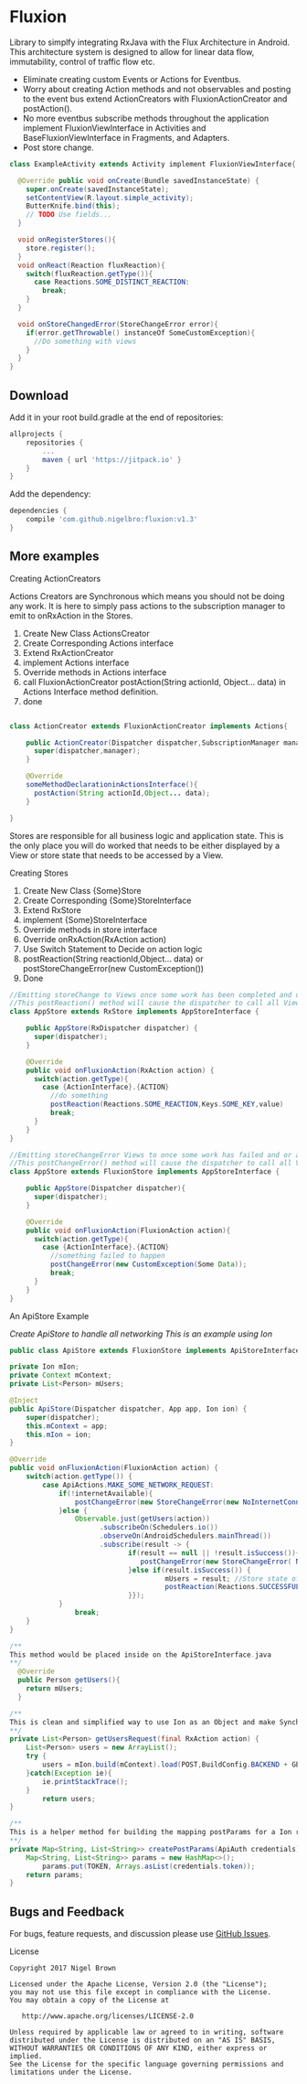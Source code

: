 Fluxion
============


Library to simplfy integrating RxJava with the Flux Architecture in Android.
This architecture system is designed to allow for linear data flow, immutability, control of traffic flow etc.

 * Eliminate creating custom Events or Actions for Eventbus.
 * Worry about creating Action methods and not observables and posting to the event bus extend ActionCreators with FluxionActionCreator and postAction().
 * No more eventbus subscribe methods throughout the application implement FluxionViewInterface in Activities and BaseFluxionViewInterface in Fragments, and Adapters.
 * Post store change.

```java
class ExampleActivity extends Activity implement FluxionViewInterface{

  @Override public void onCreate(Bundle savedInstanceState) {
    super.onCreate(savedInstanceState);
    setContentView(R.layout.simple_activity);
    ButterKnife.bind(this);
    // TODO Use fields...
  }

  void onRegisterStores(){
    store.register();
  }
  void onReact(Reaction fluxReaction){
    switch(fluxReaction.getType()){
      case Reactions.SOME_DISTINCT_REACTION:
        break;
    }
  }

  void onStoreChangedError(StoreChangeError error){
    if(error.getThrowable() instanceOf SomeCustomException){
      //Do something with views
    }
  }
}
```

Download
--------
Add it in your root build.gradle at the end of repositories:
```gradle
allprojects {
	repositories {
		...
		maven { url 'https://jitpack.io' }
	}
}
```
Add the dependency:
```gradle
dependencies {
	compile 'com.github.nigelbro:fluxion:v1.3'
}
```

More examples
-----------

Creating ActionCreators

Actions Creators are Synchronous which means you should not be doing any work. It is here to simply pass actions to the subscription manager to emit to onRxAction in the Stores.


1. Create New Class ActionsCreator
2. Create Corresponding Actions interface
3. Extend RxActionCreator
4. implement Actions interface
5. Override methods in Actions interface
6. call FluxionActionCreator  postAction(String actionId, Object... data) in Actions Interface method definition.
7. done



```java

class ActionCreator extends FluxionActionCreator implements Actions{

    public ActionCreator(Dispatcher dispatcher,SubscriptionManager manager){
      super(dispatcher,manager);
    }

    @Override
    someMethodDeclarationinActionsInterface(){
      postAction(String actionId,Object... data);
    }

}

```
Stores are responsible for all business logic and application state. This is the only place you will do worked that needs to be either displayed by a View or store state that needs to be accessed by a View.

Creating Stores

1. Create New Class {Some}Store
2. Create Corresponding {Some}StoreInterface
3. Extend RxStore
4. implement {Some}StoreInterface
5. Override methods in store interface
6. Override onRxAction(RxAction action)
7. Use Switch Statement to Decide on action logic
8. postReaction(String reactionId,Object... data) or postStoreChangeError(new CustomException())
9. Done

```java
//Emitting storeChange to Views once some work has been completed and or application state changed
//This postReaction() method will cause the dispatcher to call all Views registered to react to store changes and call their onReact inherited method
class AppStore extends RxStore implements AppStoreInterface {

    public AppStore(RxDispatcher dispatcher) {
      super(dispatcher);
    }

    @Override
    public void onFluxionAction(RxAction action) {
      switch(action.getType){
        case {ActionInterface}.{ACTION}
          //do something
          postReaction(Reactions.SOME_REACTION,Keys.SOME_KEY,value)
          break;
      }
    }
}

//Emitting storeChangeError Views to once some work has failed and or application state could not be changed
//This postChangeError() method will cause the dispatcher to call all Views registered to listen to store changes and call their onStoreChangedError inherited method
class AppStore extends FluxionStore implements AppStoreInterface {

    public AppStore(Dispatcher dispatcher){
      super(dispatcher);
    }

    @Override
    public void onFluxionAction(FluxionAction action){
      switch(action.getType){
        case {ActionInterface}.{ACTION}
          //something failed to happen
          postChangeError(new CustomException(Some Data));
          break;
      }
    }
}

```

An ApiStore Example

*Create ApiStore to handle all networking*
*This is an example using Ion*

```java
public class ApiStore extends FluxionStore implements ApiStoreInterface {

private Ion mIon;
private Context mContext;
private List<Person> mUsers;

@Inject
public ApiStore(Dispatcher dispatcher, App app, Ion ion) {
	super(dispatcher);
	this.mContext = app;
	this.mIon = ion;
}

@Override
public void onFluxionAction(FluxionAction action) {
	switch(action.getType()) {
		case ApiActions.MAKE_SOME_NETWORK_REQUEST:
			if(!internetAvailable){
				postChangeError(new StoreChangeError(new NoInternetConnectionError(NO_INTERNET_MESSAGE)));
			}else {
				Observable.just(getUsers(action))
					  .subscribeOn(Schedulers.io())
					  .observeOn(AndroidSchedulers.mainThread())
					  .subscribe(result -> {
						     if(result == null || !result.isSuccess()){
							    postChangeError(new StoreChangeError( NetworkRequestException("Message")));
						     }else if(result.isSuccess()) {
							          mUsers = result; //Store state of request so list of users this is good if you make multiple requests and you can give add this as a time, value pair and if this state has been updated in say the last 5 mins use it instead of sending another action to the action creator to make this network call.
							          postReaction(Reactions.SUCCESSFUL_USER_API_ENDPOINT_CALL);
						     }});
			}
				break;
	}
}

/**
This method would be placed inside on the ApiStoreInterface.java
**/
  @Override
  public Person getUsers(){
    return mUsers;
  }

/**
This is clean and simplified way to use Ion as an Object and make Synchronous calls and parse objects as responses
**/
private List<Person> getUsersRequest(final RxAction action) {
	List<Person> users = new ArrayList();
	try {
		users = mIon.build(mContext).load(POST,BuildConfig.BACKEND + GET_USERS_ENDPOINT).setBodyParameters(createPostParams(new ApiAuth(action.get(Keys.USER_API_CRED)))).as(new TypeToken<List<Person>>() {}).get();
	}catch(Exception ie){
		ie.printStackTrace();
	}
		return users;
}

/**
This is a helper method for building the mapping postParams for a Ion request
**/
private Map<String, List<String>> createPostParams(ApiAuth credentials) {
	Map<String, List<String>> params = new HashMap<>();
    	params.put(TOKEN, Arrays.asList(credentials.token));
	return params;
}
```
## Bugs and Feedback

For bugs, feature requests, and discussion please use [GitHub Issues][issues].

License

    Copyright 2017 Nigel Brown

    Licensed under the Apache License, Version 2.0 (the "License");
    you may not use this file except in compliance with the License.
    You may obtain a copy of the License at

       http://www.apache.org/licenses/LICENSE-2.0

    Unless required by applicable law or agreed to in writing, software
    distributed under the License is distributed on an "AS IS" BASIS,
    WITHOUT WARRANTIES OR CONDITIONS OF ANY KIND, either express or implied.
    See the License for the specific language governing permissions and
    limitations under the License.



 [1]: http://square.github.com/dagger/
 [2]: https://github.com/koush/ion
 [issues]: https://github.com/nigelbro/fluxion/issues
